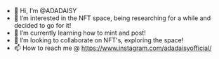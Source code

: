 - 👋 Hi, I’m @ADADAISY
- 👀 I’m interested in the NFT space, being researching for a while and decided to go for it! 
- 🌱 I’m currently learning how to mint and post! 
- 💞️ I’m looking to collaborate on NFT's, exploring the space!
- 📫 How to reach me @ https://www.instagram.com/adadaisyofficial/ 

<!---
ADADAISY/ADADAISY is a ✨ special ✨ repository because its `README.md` (this file) appears on your GitHub profile.
You can click the Preview link to take a look at your changes.
--->
